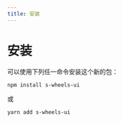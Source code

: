 ```yaml
---
title: 安装
---
```


# 安装
可以使用下列任一命令安装这个新的包：
````sh
npm install s-wheels-ui
````
或
````sh
yarn add s-wheels-ui
````
